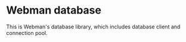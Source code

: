 # Webman database
This is Webman's database library, which includes database client and connection pool.